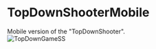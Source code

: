# TopDownShooterMobile
Mobile version of the "TopDownShooter". </br>
![TopDownGameSS](https://user-images.githubusercontent.com/47994087/113712397-bcde4c00-96ee-11eb-98e4-f04e1285b07d.png)
